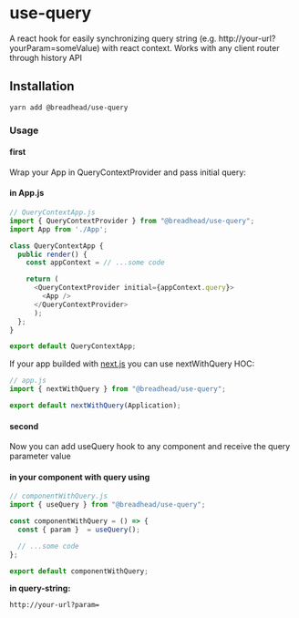 # use-query

A react hook for easily synchronizing query string (e.g. http://your-url?yourParam=someValue) with react context.
Works with any client router through history API

## Installation

`yarn add @breadhead/use-query`

### Usage
#### first

Wrap your App in QueryContextProvider and pass initial query:

#### in App.js

```js
// QueryContextApp.js
import { QueryContextProvider } from "@breadhead/use-query";
import App from './App';

class QueryContextApp {
  public render() {
    const appContext = // ...some code

    return (
      <QueryContextProvider initial={appContext.query}>
        <App />
      </QueryContextProvider>
      );
  };
}

export default QueryContextApp;
```

If your app builded with [next.js](https://nextjs.org/) you can use nextWithQuery HOC:

```js
// app.js
import { nextWithQuery } from "@breadhead/use-query";

export default nextWithQuery(Application);
```

#### second

Now you can add useQuery hook to any component and receive the query parameter value

#### in your component with query using

```js
// componentWithQuery.js
import { useQuery } from "@breadhead/use-query";

const componentWithQuery = () => {
  const { param }  = useQuery();

  // ...some code
};

export default componentWithQuery;
```

**in query-string:**

```
http://your-url?param=
```
